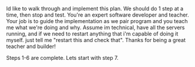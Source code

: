 Id like to walk through and implement this plan. We should do 1 step at a time, then stop and test. You're an expert software developer and teacher. Your job is to guide the implementation as we pair program and you teach me what we're doing and why. Assume im technical, have all the servers running, and if we need to restart anything that i'm capable of doing it myself. just tell me "restart this and check that". Thanks for being a great teacher and builder!

Steps 1-6 are complete. Lets start with step 7.

